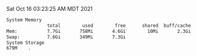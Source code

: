 Sat Oct 16 03:23:25 AM MDT 2021
```bash
System Memory
               total        used        free      shared  buff/cache   available
Mem:           7.7Gi       758Mi       4.6Gi        10Mi       2.3Gi       6.6Gi
Swap:          7.6Gi       349Mi       7.3Gi
System Storage
679M	.
```
